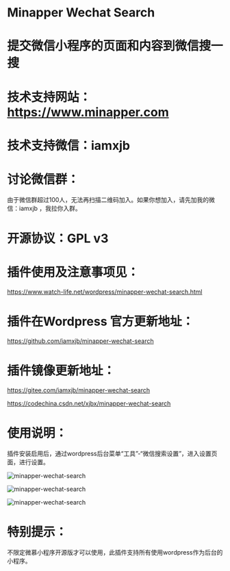 # Minapper Wechat Search 

# 提交微信小程序的页面和内容到微信搜一搜

# 技术支持网站：https://www.minapper.com

# 技术支持微信：iamxjb

# 讨论微信群：

由于微信群超过100人，无法再扫描二维码加入。如果你想加入，请先加我的微信：iamxjb ，我拉你入群。

# 开源协议：GPL v3

# 插件使用及注意事项见：

 https://www.watch-life.net/wordpress/minapper-wechat-search.html

# 插件在Wordpress 官方更新地址：

https://github.com/iamxjb/minapper-wechat-search

# 插件镜像更新地址：

https://gitee.com/iamxjb/minapper-wechat-search

https://codechina.csdn.net/xjbx/minapper-wechat-search




# 使用说明：

插件安装启用后，通过wordpress后台菜单“工具”-“微信搜索设置”，进入设置页面，进行设置。

![minapper-wechat-search](https://www.watch-life.net/images/minapper-wechat-search/search.png) 

![minapper-wechat-search](https://www.watch-life.net/images/minapper-wechat-search/search3.png) 

![minapper-wechat-search](https://www.watch-life.net/images/minapper-wechat-search/search2.png) 

# 特别提示：

不限定微慕小程序开源版才可以使用，此插件支持所有使用wordpress作为后台的小程序。



